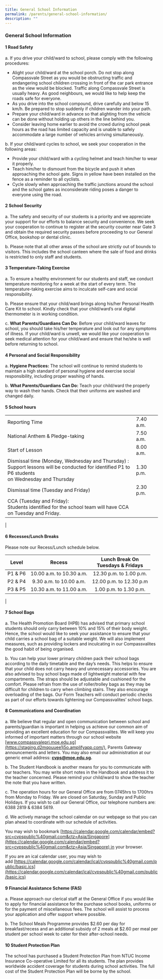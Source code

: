 ```yaml
---
title: General School Information
permalink: /parents/general-school-information/
description: ""
---
```

### **General School Information**
#### **1  Road Safety**
a. If you drive your child/ward to school, please comply with the following procedures:
*  Alight your child/ward at the school porch. Do not stop along Compassvale Street as you would be obstructing traffic and endangering school children crossing in front of the car park entrance as the view would be blocked. Traffic along Compassvale Street is usually heavy. As good neighbours, we would like to help keep the roads safe for everyone.
* As you drive into the school compound, drive carefully and below 15 km/h. Be prepared to stop suddenly if children wander into your path.
* Prepare your child/ward in advance so that alighting from the vehicle can be done without holding up others in the line behind you.
* Consider leaving home earlier to avoid the crowd during school peak hours as the road has limited capacity and is unable to safely accommodate a large number of vehicles arriving simultaneously.

b. If your child/ward cycles to school, we seek your cooperation in the following areas:
* Provide your child/ward with a cycling helmet and teach him/her to wear it properly.
* Teach him/her to dismount from the bicycle and push it when approaching the school gate. Signs in yellow have been installed on the fence as a reminder to all cyclists.
* Cycle slowly when approaching the traffic junctions around the school and the school gates as inconsiderate riding poses a danger to everyone using the road.  

#### **2 School Security**
a.  The safety and security of our students is a priority and we appreciate your support for our efforts to balance security and convenience. We seek your cooperation to continue to register at the security counter near Gate 3 and obtain the required security passes before proceeding to our General Office, bookshop or dental clinic. 

b.   Please note that all other areas of the school are strictly out of bounds to visitors. This includes the school canteen where the sale of food and drinks is restricted to only staff and students. 

#### **3  Temperature-Taking Exercise**
a.   To ensure a healthy environment for our students and staff, we conduct temperature monitoring for a week at the start of every term. The temperature-taking exercise aims to inculcate self-care and social responsibility.
 
b.   Please ensure that your child/ward brings along his/her Personal Health Care Kit to school. Kindly check that your child/ward’s oral digital thermometer is in working condition.
 
c.    **What Parents/Guardians Can Do**: Before your child/ward leaves for school, you should take his/her temperature and look out for any symptoms of illness. If your child/ward is unwell, we would like your cooperation to seek medical attention for your child/ward and ensure that he/she is well before returning to school. 

#### **4  Personal and Social Responsibility**
a.  **Hygiene Practices:** The school will continue to remind students to maintain a high standard of personal hygiene and exercise social responsibility, including proper washing of hands.
 
b.   **What Parents/Guardians Can Do:** Teach your child/ward the properly way to wash their hands. Check that their uniforms are washed and changed daily.

#### **5  School hours**

|  |  |
|---|---|
| Reporting Time |  7.40 a.m. |
| National Anthem & Pledge-taking |  7.50 a.m. |
| Start of Lesson |  8.00 a.m. |
| Dismissal time (Monday, Wednesday and Thursday) :<br>Support lessons will be conducted for identified P1 to P6 students<br>on Wednesday and Thursday |  1.30 p.m. |
| Dismissal time (Tuesday and Friday) |  2.30 p.m. |
| CCA (Tuesday and Friday):<br>Students identified for the school team will have CCA<br>on Tuesday and Friday. |  |
|

#### **6  Recesses/Lunch Breaks**

Please note our Recess/Lunch schedule below.

| Level | Recess | Lunch Break On <br> Tuesdays & Fridays |
|:---:|:---:|:---:|
| P1 & P6	 | 10.00 a.m. to 10.30 a.m.	 | 12.30 p.m. to 1.00 p.m. |
| P2 & P4	 | 9.30 a.m. to 10.00 a.m.	 | 12.00 p.m. to 12.30 p.m |
| P3 & P5	 | 10.30 a.m. to 11.00 a.m.	 | 1.00 p.m.  to 1.30 p.m. |
|

#### **7  School Bags**
a.  The Health Promotion Board (HPB) has advised that primary school students should only carry between 10% and 15% of their body weight. Hence, the school would like to seek your assistance to ensure that your child carries a school bag of a suitable weight. We will also implement measures, such as providing lockers and inculcating in our Compassvalites the good habit of being organised.

b.    You can help your lower primary children pack their school bags according to the daily timetable and the day’s needs. This helps to ensure that your child does not carry heavy and unnecessary accessories. You are also advised to buy school bags made of lightweight material with few compartments. The straps should be adjustable and cushioned for the comfort. Please refrain from the use of roller/trolley bags as they may be difficult for children to carry when climbing stairs. They also encourage overloading of the bags. Our Form Teachers will conduct periodic checks as part of our efforts towards lightening our Compassvalites’ school bags. 

#### **8  Communications and Coordination**
a.    We believe that regular and open communication between school and parents/guardian is important in helping us achieve our common aim of providing an excellent education for our Compassvalites. We will keep you informed of important matters through our school website [www.compassvalepri.moe.edu.sg](https://staging.d2mqouuee1j5o.amplifyapp.com/), Parents Gateway announcements and letters. You may also email our administration at our generic email address: **cvps@moe.edu.sg.**

b.    The Student Handbook is another means for you to communicate with our teachers. You may write short notes in the Handbook and address it to the teacher concerned. Please remind your child/ward to show the teacher the note that you have written. 

c.    The operation hours for our General Office are from 0745hrs to 1700hrs from Monday to Friday. We are closed on Saturday, Sunday and Public Holidays. If you wish to call our General Office, our telephone numbers are: 6388 2819 & 6384 5619.  

d.    We actively manage the school calendar on our webpage so that you can plan ahead to coordinate with our schedule of activities.

You may wish to bookmark [https://calendar.google.com/calendar/embed?src=cvpspublic%40gmail.com&ctz=Asia/Singapore](https://calendar.google.com/calendar/embed?src=cvpspublic%40gmail.com&ctz=Asia/Singapore) in your browser.

If you are an ical calendar user, you may wish to add [https://calendar.google.com/calendar/ical/cvpspublic%40gmail.com/public/basic.ics](https://calendar.google.com/calendar/ical/cvpspublic%40gmail.com/public/basic.ics)

#### **9  Financial Assistance Scheme (FAS)**

a.  Please approach our clerical staff at the General Office if you would like to apply for financial assistance for the purchase school books, uniforms or for the payment of miscellaneous fees. The school will assist to process your application and offer support where possible. 

b.    The School Meals Programme provides $2.60 per day for breakfast/recess and an additional subsidy of 2 meals at $2.60 per meal per student per school week to cater for their after-school needs. 

#### **10  Student Protection Plan**
The school has purchased a Student Protection Plan from NTUC Income Insurance Co-operative Limited for all its students. The plan provides worldwide accident coverage for students during school activities. The full cost of the Student Protection Plan will be borne by the school.